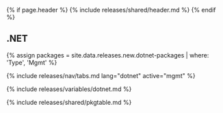 {% if page.header %}
{% include releases/shared/header.md %}
{% endif %}

## .NET

{% assign packages = site.data.releases.new.dotnet-packages | where: 'Type', 'Mgmt' %}

{% include releases/nav/tabs.md lang="dotnet" active="mgmt" %}

{% include releases/variables/dotnet.md %}

{% include releases/shared/pkgtable.md %}
